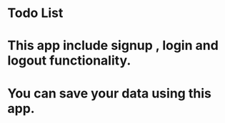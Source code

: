 # Todo List
# This app include signup , login and logout functionality.
# You can save your data using this app.
